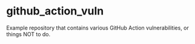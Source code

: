 # github_action_vuln
Example repository that contains various GitHub Action vulnerabilities, or things NOT to do.
